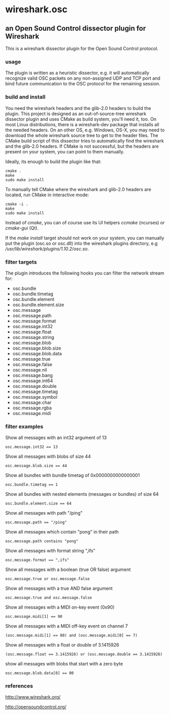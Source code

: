 # wireshark.osc

## an Open Sound Control dissector plugin for Wireshark

This is a wireshark dissector plugin for the Open Sound Control protocol.

### usage

The plugin is written as a heuristic dissector, e.g. it will automatically recognize valid OSC packets on any non-assigned UDP and TCP port and bind future communication to the OSC protocol for the remaining session.

### build and install

You need the wireshark headers and the glib-2.0 headers to build the plugin. This project is designed as an out-of-source-tree wireshark dissector plugin and uses CMake as build system, you'll need it, too. On most Linux distributions, there is a wireshark-dev package that installs all the needed headers. On an other OS, e.g. Windows, OS-X, you may need to download the whole wireshark source tree to get to the header files. The CMake build script of this dissector tries to automatically find the wireshark and the glib-2.0 headers. If CMake is not successful, but the headers are present on your system, you can point to them manually.

Ideally, its enough to build the plugin like that:

    cmake .
    make
    sudo make install

To manually tell CMake where the wireshark and glib-2.0 headers are located, run CMake in interactive mode:

    cmake -i .
    make
    sudo make install

Instead of _cmake_, you can of course use its UI helpers _ccmake_ (ncurses) or _cmake-gui_ (Qt).

If the _make install_ target should not work on your system, you can manually put the plugin (osc.so or osc.dll) into the wireshark plugins directory, e.g _/usr/lib/wireshark/plugins/1.10.2/osc.so_.

### filter targets
The  plugin introduces the following hooks you can filter the network stream for:

- osc.bundle
- osc.bundle.timetag
- osc.bundle.element
- osc.bundle.element.size
- osc.message
- osc.message.path
- osc.message.format
- osc.message.int32
- osc.message.float
- osc.message.string
- osc.message.blob
- osc.message.blob.size
- osc.message.blob.data
- osc.message.true
- osc.message.false
- osc.message.nil
- osc.message.bang
- osc.message.int64
- osc.message.double
- osc.message.timetag
- osc.message.symbol
- osc.message.char
- osc.message.rgba
- osc.message.midi

### filter examples
Show all messages with an int32 argument of 13

    osc.message.int32 == 13

Show all messages with blobs of size 44

    osc.message.blob.size == 44

Show all bundles with bundle timetag of 0x0000000000000001

    osc.bundle.timetag == 1

Show all bundles with nested elements (messages or bundles) of size 64

    osc.bundle.element.size == 64

Show all messages with path "/ping"

    osc.message.path == "/ping"

Show all messages which contain "pong" in their path

    osc.message.path contains "pong"

Show all messages with format string ",ifs"

    osc.message.format == ",ifs"

Show all messages with a boolean (true OR false) argument

    osc.message.true or osc.message.false

Show all messages with a true AND false argument

    osc.message.true and osc.message.false

Show all messages with a MIDI on-key event (0x90)

    osc.message.midi[1] == 90 

Show all messages with a MIDI off-key event on channel 7

    (osc.message.midi[1] == 80) and (osc.message.midi[0] == 7)

Show all messages with a float or double of 3.1415926

    (osc.message.float == 3.1415926) or (osc.message.double == 3.1415926)

show all messages with blobs that start with a zero byte

    osc.message.blob.data[0] == 00

### references

<http://www.wireshark.org/>

<http://opensoundcontrol.org/>
